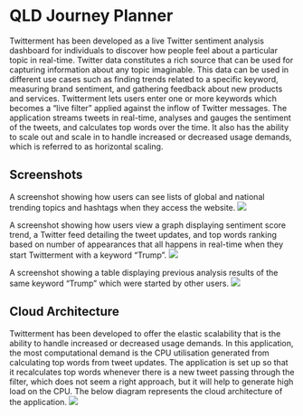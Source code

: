 # QLD Journey Planner
Twitterment has been developed as a live Twitter sentiment analysis dashboard for individuals to discover how people feel about a particular topic in real-time. Twitter data constitutes a rich source that can be used for capturing information about any topic imaginable. This data can be used in different use cases such as finding trends related to a specific keyword, measuring brand sentiment, and gathering feedback about new products and services. Twitterment lets users enter one or more keywords which becomes a “live filter” applied against the inflow of Twitter messages. The application streams tweets in real-time, analyses and gauges the sentiment of the tweets, and calculates top words over the time. It also has the ability to scale out and scale in to handle increased or decreased usage demands, which is referred to as horizontal scaling. 

## Screenshots
A screenshot showing how users can see lists of global and national trending topics and hashtags when they access the website.
![](https://github.com/qdzungpham/CAB432Assignment2/blob/master/screenshots/1.PNG)

A screenshot showing how users view a graph displaying sentiment score trend, a Twitter feed detailing the tweet updates, and top words ranking based on number of appearances that all happens in real-time when they start Twitterment with a keyword “Trump”.
![](https://github.com/qdzungpham/CAB432Assignment2/blob/master/screenshots/2.PNG)

A screenshot showing a table displaying previous analysis results of the same keyword “Trump” which were started by other users.
![](https://github.com/qdzungpham/CAB432Assignment2/blob/master/screenshots/3.PNG)

## Cloud Architecture
Twitterment has been developed to offer the elastic scalability that is the ability to handle increased or decreased usage demands. In this application, the most computational demand is the CPU utilisation generated from calculating top words from tweet updates. The application is set up so that it recalculates top words whenever there is a new tweet passing through the filter, which does not seem a right approach, but it will help to generate high load on the CPU. The below diagram represents the cloud architecture of the application.
![](https://github.com/qdzungpham/CAB432Assignment2/blob/master/screenshots/7.png)
